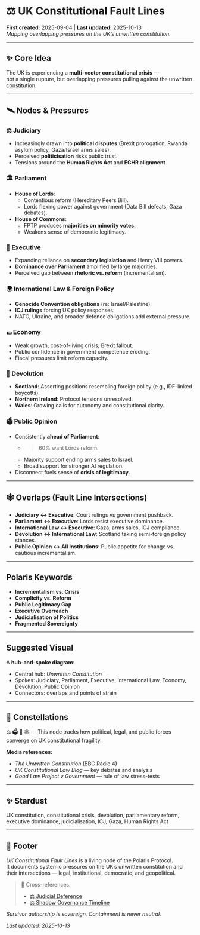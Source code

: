 # ⚖️ UK Constitutional Fault Lines  
**First created:** 2025-09-04 | **Last updated:** 2025-10-13  
*Mapping overlapping pressures on the UK’s unwritten constitution.*

---

## ✨ Core Idea  
The UK is experiencing a **multi-vector constitutional crisis** —  
not a single rupture, but overlapping pressures pulling against the unwritten constitution.  

---

## 🛰️ Nodes & Pressures  

### ⚖️ Judiciary  
- Increasingly drawn into **political disputes** (Brexit prorogation, Rwanda asylum policy, Gaza/Israel arms sales).  
- Perceived **politicisation** risks public trust.  
- Tensions around the **Human Rights Act** and **ECHR alignment**.  

### 🏛️ Parliament  
- **House of Lords**:  
  - Contentious reform (Hereditary Peers Bill).  
  - Lords flexing power against government (Data Bill defeats, Gaza debates).  
- **House of Commons**:  
  - FPTP produces **majorities on minority votes**.  
  - Weakens sense of democratic legitimacy.  

### 👑 Executive  
- Expanding reliance on **secondary legislation** and Henry VIII powers.  
- **Dominance over Parliament** amplified by large majorities.  
- Perceived gap between **rhetoric vs. reform** (incrementalism).  

### 🌍 International Law & Foreign Policy  
- **Genocide Convention obligations** (re: Israel/Palestine).  
- **ICJ rulings** forcing UK policy responses.  
- NATO, Ukraine, and broader defence obligations add external pressure.  

### 💷 Economy  
- Weak growth, cost-of-living crisis, Brexit fallout.  
- Public confidence in government competence eroding.  
- Fiscal pressures limit reform capacity.  

### 🏴 Devolution  
- **Scotland**: Asserting positions resembling foreign policy (e.g., IDF-linked boycotts).  
- **Northern Ireland**: Protocol tensions unresolved.  
- **Wales**: Growing calls for autonomy and constitutional clarity.  

### 🗳️ Public Opinion  
- Consistently **ahead of Parliament**:  
  - >60% want Lords reform.  
  - Majority support ending arms sales to Israel.  
  - Broad support for stronger AI regulation.  
- Disconnect fuels sense of **crisis of legitimacy**.  

---

## 🕸️ Overlaps (Fault Line Intersections)  
- **Judiciary ↔ Executive**: Court rulings vs government pushback.  
- **Parliament ↔ Executive**: Lords resist executive dominance.  
- **International Law ↔ Executive**: Gaza, arms sales, ICJ compliance.  
- **Devolution ↔ International Law**: Scotland taking semi-foreign policy stances.  
- **Public Opinion ↔ All Institutions**: Public appetite for change vs. cautious incrementalism.  

---

## Polaris Keywords  
- **Incrementalism vs. Crisis**  
- **Complicity vs. Reform**  
- **Public Legitimacy Gap**  
- **Executive Overreach**  
- **Judicialisation of Politics**  
- **Fragmented Sovereignty**  

---

## Suggested Visual  
A **hub-and-spoke diagram**:  
- Central hub: *Unwritten Constitution*  
- Spokes: Judiciary, Parliament, Executive, International Law, Economy, Devolution, Public Opinion  
- Connectors: overlaps and points of strain  

---

## 🌌 Constellations  
⚖️ 🗳️ 🧭 🕸️ — This node tracks how political, legal, and public forces converge on UK constitutional fragility.

**Media references:**  
- *The Unwritten Constitution* (BBC Radio 4)  
- *UK Constitutional Law Blog* — key debates and analysis  
- *Good Law Project v Government* — rule of law stress-tests  

---

## ✨ Stardust  
UK constitution, constitutional crisis, devolution, parliamentary reform, executive dominance, judicialisation, ICJ, Gaza, Human Rights Act

---

## 🏮 Footer  

*UK Constitutional Fault Lines* is a living node of the Polaris Protocol.  
It documents systemic pressures on the UK’s unwritten constitution and their intersections — legal, institutional, democratic, and geopolitical.

> 📡 Cross-references:
> 
> - [⚖️ Judicial Deference](./⚖️_judicial_deference.md)  
> - [⚖️ Shadow Governance Timeline](./⚖️_shadow_governance_timeline.md)

*Survivor authorship is sovereign. Containment is never neutral.*  

_Last updated: 2025-10-13_
